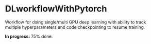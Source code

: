 # DLworkflowWithPytorch

Workflow for doing single/multi GPU deep learning with ability to track multiple hyperparameters and code checkpointing to resume training.

**In progress:** 75% done.
